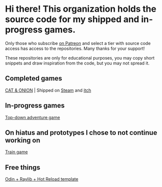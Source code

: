 # Hi there! This organization holds the source code for my shipped and in-progress games.

Only those who subscribe [on Patreon](patreon.com/karl_zylinski) and select a tier with source code access has access to the repositories. Many thanks for your support!

These repositories are only for educational purposes, you may copy short snippets and draw inspiration from the code, but you may not spread it.

## Completed games
[CAT & ONION](https://github.com/karl-zylinski-subscribers/cat-and-onion) | Shipped on [Steam](https://store.steampowered.com/app/2781210/CAT__ONION/) and [itch](https://zylinski.itch.io/cat-and-onion)

## In-progress games
[Top-down adventure game](https://github.com/karl-zylinski-subscribers/adventure)

## On hiatus and prototypes I chose to not continue working on
[Train game](https://github.com/karl-zylinski-subscribers/trains)

## Free things

[Odin + Raylib + Hot Reload template](https://github.com/karl-zylinski/odin-raylib-hot-reload-game-template)
